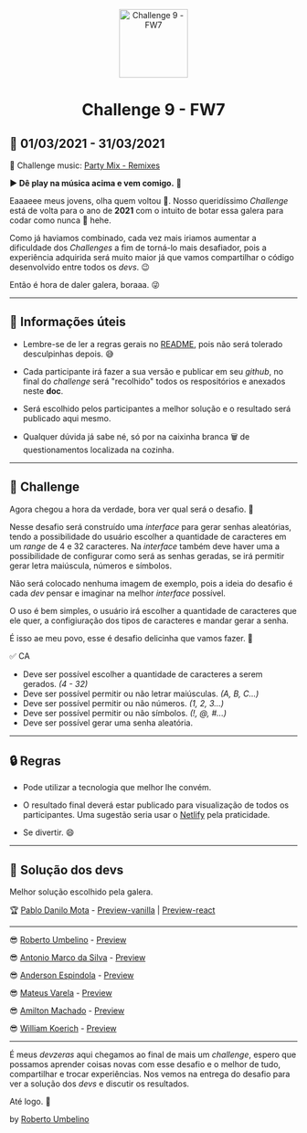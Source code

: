 <p align="center">
  <img alt="Challenge 9 - FW7" width="120" title="Challenge 9 - FW7" src="../.github/logo.png" />
</p>

<h1 align="center">Challenge 9 - FW7</h1>

## 📅 01/03/2021 - 31/03/2021

🎵 Challenge music: [Party Mix - Remixes](https://www.youtube.com/watch?v=W9iUh23Xrsg)

**▶️ Dê play na música acima e vem comigo.** 🤘

Eaaaeee meus jovens, olha quem voltou 💪. Nosso 
  queridíssimo _Challenge_ está de volta para o ano de **2021** com o intuito de botar essa galera para codar como nunca 🙌 hehe.

Como já haviamos combinado, cada vez mais iriamos aumentar a dificuldade dos _Challenges_ a fim de torná-lo mais desafiador, pois a experiência adquirida será muito maior já que vamos compartilhar o código desenvolvido entre todos os _devs_. 😉

Então é hora de daler galera, boraaa. 😜

---

## 📕 Informações úteis

- Lembre-se de ler a regras gerais no [README](../README.md), pois não será tolerado desculpinhas depois. 😅

- Cada participante irá fazer a sua versão e publicar em seu _github_, no final do _challenge_ será "recolhido" todos os respositórios e anexados neste **doc**.

- Será escolhido pelos participantes a melhor solução e o resultado será publicado aqui mesmo.

- Qualquer dúvida já sabe né, só por na caixinha branca 🗑️ de questionamentos localizada na cozinha.

---

## 🎯 Challenge

Agora chegou a hora da verdade, bora ver qual será o desafio. 📝

Nesse desafio será construído uma _interface_ para gerar senhas aleatórias, tendo a possibilidade do usuário escolher a quantidade de caracteres em um _range_ de 4 e 32 caracteres. Na _interface_ também deve haver uma a possibilidade de configurar como será as senhas geradas, se irá permitir gerar letra maiúscula, números e símbolos.

Não será colocado nenhuma imagem de exemplo, pois a ideia do desafio é cada _dev_ pensar e imaginar na melhor _interface_ possível.

O uso é bem simples, o usuário irá escolher a quantidade de caracteres que ele quer, a configiuração dos tipos de caracteres e mandar gerar a senha.

É isso ae meu povo, esse é desafio delicinha que vamos fazer. 🤩

✅ CA 
- Deve ser possível escolher a quantidade de caracteres a serem gerados. _(4 - 32)_
- Deve ser possível permitir ou não letrar maiúsculas. _(A, B, C...)_
- Deve ser possível permitir ou não números. _(1, 2, 3...)_
- Deve ser possível permitir ou não símbolos. _(!, @, #...)_
- Deve ser possível gerar uma senha aleatória.

---

## 🔒 Regras

- Pode utilizar a tecnologia que melhor lhe convém.

- O resultado final deverá estar publicado para visualização de todos os participantes. Uma sugestão seria usar o [Netlify](https://www.netlify.com/) pela praticidade.

- Se divertir. 😄

---

## 🤯 Solução dos devs

Melhor solução escolhido pela galera.

🏆 [Pablo Danilo Mota](https://github.com/pablodanilomota/password-generator-react) - [Preview-vanilla](https://password-generator-pablo.netlify.app/) | [Preview-react](https://password-generator-react-app.netlify.app/)

--- 

😎 [Roberto Umbelino](https://github.com/robertoumbelino/generate-password) - [Preview](https://password-generator-ui.netlify.app/)

😎 [Antonio Marco da Silva](https://github.com/antomarsi/challenges/tree/feat/antonio/challenge-9) - [Preview](https://elegant-ardinghelli-de73fe.netlify.app/)

😎 [Anderson Espindola](https://github.com/andersonespindola/password-generator) - [Preview](https://random-password-creator.netlify.app/)

😎 [Mateus Varela](https://github.com/mateusVarela/challenge-9) - [Preview](https://password-generator-varela.netlify.app/)

😎 [Amilton Machado](https://github.com/amiltoncm/challenge9) - [Preview](https://challenge-nine.herokuapp.com/)

😎 [William Koerich](https://github.com/William-Koerich/Password_-Generator) - [Preview](https://william-koerich-password-generator.netlify.app/)

---

É meus _devzeras_ aqui chegamos ao final de mais um _challenge_, espero que possamos aprender coisas novas com esse desafio e o melhor de tudo, compartilhar e trocar experiências. Nos vemos na entrega do desafio para ver a solução dos _devs_ e discutir os resultados.

Até logo. 👊

by [Roberto Umbelino](https://github.com/robertoumbelino)
